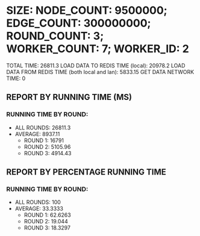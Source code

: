 
# SIZE: NODE_COUNT: 9500000; EDGE_COUNT: 300000000; ROUND_COUNT: 3; WORKER_COUNT: 7; WORKER_ID: 2
 TOTAL TIME: 26811.3
 LOAD DATA TO REDIS TIME (local): 20978.2
 LOAD DATA FROM REDIS TIME (both local and lan): 5833.15
 GET DATA NETWORK TIME: 0

## REPORT BY RUNNING TIME (MS)

 ### RUNNING TIME BY ROUND:

  + ALL ROUNDS: 26811.3
  + AVERAGE: 8937.11
     + ROUND 1: 16791
     + ROUND 2: 5105.96
     + ROUND 3: 4914.43

## REPORT BY PERCENTAGE RUNNING TIME

 ### RUNNING TIME BY ROUND:

  + ALL ROUNDS: 100
  + AVERAGE: 33.3333
     + ROUND 1: 62.6263
     + ROUND 2: 19.044
     + ROUND 3: 18.3297

